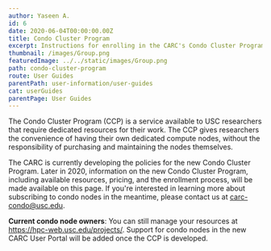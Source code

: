 ```yaml
---
author: Yaseen A.
id: 6
date: 2020-06-04T00:00:00.00Z
title: Condo Cluster Program
excerpt: Instructions for enrolling in the CARC's Condo Cluster Program and subscribing to computing and storage resources.
thumbnail: /images/Group.png
featuredImage: ../../static/images/Group.png
path: condo-cluster-program
route: User Guides
parentPath: user-information/user-guides
cat: userGuides
parentPage: User Guides
---
```


The Condo Cluster Program (CCP) is a service available to USC researchers that require dedicated resources for their work. The CCP gives researchers the convenience of having their own dedicated compute nodes, without the responsibility of purchasing and maintaining the nodes themselves. 

The CARC is currently developing the policies for the new Condo Cluster Program. Later in 2020, information on the new Condo Cluster Program, including available resources, pricing, and the enrollment process, will be made available on this page. If you're interested in learning more about subscribing to condo nodes in the meantime, please contact us at <carc-condo@usc.edu>.

**Current condo node owners**: You can still manage your resources at https://hpc-web.usc.edu/projects/. Support for condo nodes in the new CARC User Portal will be added once the CCP is developed. 
